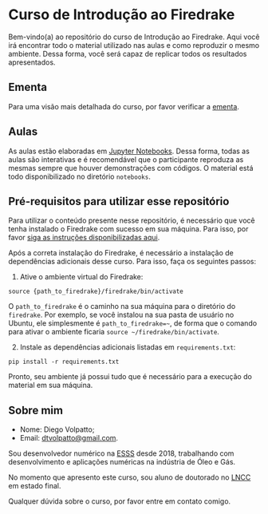 # Curso de Introdução ao Firedrake

Bem-vindo(a) ao repositório do curso de Introdução ao Firedrake. Aqui você irá encontrar todo o material utilizado nas aulas e como reproduzir o mesmo ambiente. Dessa forma, você será capaz de replicar todos os resultados apresentados.

## Ementa

Para uma visão mais detalhada do curso, por favor verificar a [ementa](https://github.com/volpatto/curso_firedrake_eamc/blob/main/EMENTA.md).

## Aulas

As aulas estão elaboradas em [Jupyter Notebooks](https://jupyter.org/). Dessa forma, todas as aulas são interativas e é recomendável que o participante reproduza as mesmas sempre que houver demonstrações com códigos. O material está todo disponibilizado no diretório `notebooks`.

## Pré-requisitos para utilizar esse repositório

Para utilizar o conteúdo presente nesse repositório, é necessário que você tenha instalado o Firedrake com sucesso em sua máquina. Para isso, por favor [siga as instruções disponibilizadas aqui](https://www.firedrakeproject.org/download.html).

Após a correta instalação do Firedrake, é necessário a instalação de dependências adicionais desse curso. Para isso, faça os seguintes passos:

1. Ative o ambiente virtual do Firedrake:

```shell
source {path_to_firedrake}/firedrake/bin/activate
```

O `path_to_firedrake` é o caminho na sua máquina para o diretório do `firedrake`. Por exemplo, se você instalou na sua pasta de usuário no Ubuntu, ele simplesmente é `path_to_firedrake=~`, de forma que o comando para ativar o ambiente ficaria `source ~/firedrake/bin/activate`.

2. Instale as dependências adicionais listadas em `requirements.txt`:

```terminal
pip install -r requirements.txt
```

Pronto, seu ambiente já possui tudo que é necessário para a execução do material em sua máquina.

## Sobre mim

* Nome: Diego Volpatto;
* Email: [dtvolpatto@gmail.com](dtvolpatto@gmail.com).

Sou desenvolvedor numérico na [ESSS](https://github.com/ESSS) desde 2018, trabalhando com desenvolvimento e aplicações numéricas na indústria de Óleo e Gás.

No momento que apresento este curso, sou aluno de doutorado no [LNCC](http://www.lncc.br/) em estado final.

Qualquer dúvida sobre o curso, por favor entre em contato comigo.
